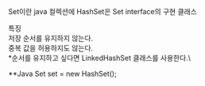 Set이란 java 컬렉션에 HashSet은 Set interface의 구현 클래스

특징\
저장 순서를 유지하지 않는다.\
중복 값을 허용하지도 않는다.\
*순서를 유지하고 싶다면 LinkedHashSet 클래스를 사용한다.\

**Java
  Set<String> set = new HashSet<String>();
  
